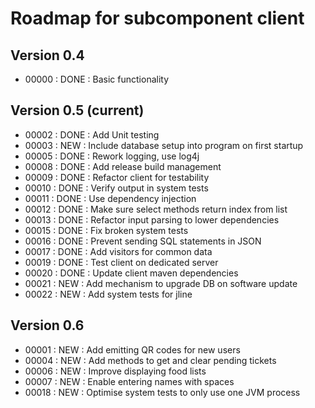 # Roadmap for subcomponent client

## Version 0.4
* 00000 : DONE : Basic functionality

## Version 0.5 (current)
* 00002 : DONE : Add Unit testing
* 00003 : NEW  : Include database setup into program on first startup
* 00005 : DONE : Rework logging, use log4j
* 00008 : DONE : Add release build management
* 00009 : DONE : Refactor client for testability
* 00010 : DONE : Verify output in system tests
* 00011 : DONE : Use dependency injection
* 00012 : DONE : Make sure select methods return index from list
* 00013 : DONE : Refactor input parsing to lower dependencies
* 00015 : DONE : Fix broken system tests
* 00016 : DONE : Prevent sending SQL statements in JSON
* 00017 : DONE : Add visitors for common data
* 00019 : DONE : Test client on dedicated server
* 00020 : DONE : Update client maven dependencies
* 00021 : NEW  : Add mechanism to upgrade DB on software update
* 00022 : NEW  : Add system tests for jline

## Version 0.6
* 00001 : NEW  : Add emitting QR codes for new users
* 00004 : NEW  : Add methods to get and clear pending tickets
* 00006 : NEW  : Improve displaying food lists
* 00007 : NEW  : Enable entering names with spaces
* 00018 : NEW  : Optimise system tests to only use one JVM process
